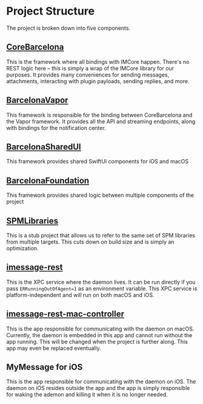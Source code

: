 # Project Structure
The project is broken down into five components.

## [CoreBarcelona](../CoreBarcelona)
This is the framework where all bindings with IMCore happen. There's no REST logic here – this is simply a wrap of the IMCore library for our purposes. It provides many conveniences for sending messages, attachments, interacting with plugin payloads, sending replies, and more.

## [BarcelonaVapor](../BarcelonaVapor)
This framework is responsible for the binding between CoreBarcelona and the Vapor framework. It provides all the API and streaming endpoints, along with bindings for the notification center.

## [BarcelonaSharedUI](../BarcelonaSharedUI)
This framework provides shared SwiftUI components for iOS and macOS

## [BarcelonaFoundation](../BarcelonaFoundation)
This framework provides shared logic between multiple components of the project

## [SPMLibraries](../SPMLibraries)
This is a stub project that allows us to refer to the same set of SPM libraries from multiple targets. This cuts down on build size and is simply an optimization.

## [imessage-rest](../imessage-rest)
This is the XPC service where the daemon lives. It can be run directly if you pass `ERRunningOutOfAgent=1` as an environment variable. This XPC service is platform-independent and will run on both macOS and iOS.

## [imessage-rest-mac-controller](../imessage-rest-mac-controller)
This is the app responsible for communicating with the daemon on macOS. Currently, the daemon is embedded in this app and cannot run without the app running. This will be changed when the project is further along. This app may even be replaced eventually.

## MyMessage for iOS
This is the app responsible for communicating with the daemon on iOS. The daemon on iOS resides outside the app and the app is simply responsible for waking the ademon and killing it when it is no longer needed.
